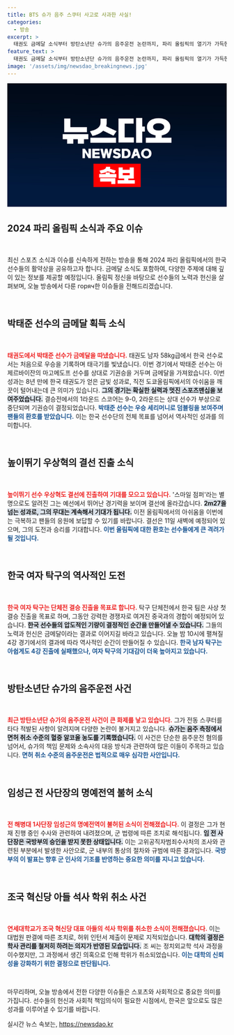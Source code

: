 ```yaml
---
title: BTS 슈가 음주 스쿠터 사고로 사과한 사실!
categories:
  - 방송
excerpt: >
  태권도 금메달 소식부터 방탄소년단 슈가의 음주운전 논란까지, 파리 올림픽의 열기가 가득한 이번 방송! 한국 스포츠의 위상 회복과 함께 여러 이슈들이 이어지는데, 클릭하여 자세히 알아보세요!
feature_text: >
  태권도 금메달 소식부터 방탄소년단 슈가의 음주운전 논란까지, 파리 올림픽의 열기가 가득한 이번 방송! 한국 스포츠의 위상 회복과 함께 여러 이슈들이 이어지는데, 클릭하여 자세히 알아보세요!
image: '/assets/img/newsdao_breakingnews.jpg'
---
```


<p><img src="/assets/img/newsdao_breakingnews.jpg" alt="ranknews 속보" /></p>

<h2 data-ke-size="size26">2024 파리 올림픽 소식과 주요 이슈</h2>

<p data-ke-size="size16">&nbsp;</p>

<p>최신 스포츠 소식과 이슈를 신속하게 전하는 방송을 통해 2024 파리 올림픽에서의 한국 선수들의 활약상을 공유하고자 합니다. 금메달 소식도 포함하여, 다양한 주제에 대해 깊이 있는 정보를 제공할 예정입니다. 올림픽 정신을 바탕으로 선수들의 노력과 헌신을 살펴보며, 오늘 방송에서 다룬 горяч한 이슈들을 전해드리겠습니다. </p>

<p data-ke-size="size16">&nbsp;</p>

<h2 data-ke-size="size26">박태준 선수의 금메달 획득 소식</h2>

<p data-ke-size="size16">&nbsp;</p>

<p><b><span style="color: #ee2323;">태권도에서 박태준 선수가 금메달을 따냈습니다.</span></b> 태권도 남자 58kg급에서 한국 선수로서는 처음으로 우승을 기록하며 태극기를 빛냈습니다. 이번 경기에서 박태준 선수는 아제르바이잔의 마고메도프 선수를 상대로 기권승을 거두며 금메달을 가져왔습니다. 이번 성과는 8년 만에 한국 태권도가 얻은 금빛 성과로, 직전 도쿄올림픽에서의 아쉬움을 깨끗이 털어내는데 큰 의미가 있습니다. <b><span style="background-color: #21538527;">그의 경기는 확실한 실력과 멋진 스포츠맨십을 보여주었습니다.</span></b> 결승전에서의 1라운드 스코어는 9-0, 2라운드는 상대 선수가 부상으로 중단되며 기권승이 결정되었습니다. <b><span style="color: #1a5490;">박태준 선수는 우승 세리머니로 덤블링을 보여주며 팬들의 환호를 받았습니다.</span></b> 이는 한국 선수단의 전체 목표를 넘어서 역사적인 성과를 의미합니다. </p>

<p data-ke-size="size16">&nbsp;</p>

<h2 data-ke-size="size26">높이뛰기 우상혁의 결선 진출 소식</h2>

<p data-ke-size="size16">&nbsp;</p>

<p><b><span style="color: #ee2323;">높이뛰기 선수 우상혁도 결선에 진출하여 기대를 모으고 있습니다.</span></b> '스마일 점퍼'라는 별명으로도 알려진 그는 예선에서 뛰어난 경기력을 보이며 결선에 올라갔습니다. <b><span style="background-color: #21538527;">2m27을 넘는 성과로, 그의 무대는 계속해서 기대가 됩니다.</span></b> 이전 올림픽에서의 아쉬움을 이번에는 극복하고 팬들의 응원에 보답할 수 있기를 바랍니다. 결선은 11일 새벽에 예정되어 있으며, 그의 도전과 승리를 기대합니다. <b><span style="color: #1a5490;">이번 올림픽에 대한 환호는 선수들에게 큰 격려가 될 것입니다.</span></b> </p>

<p data-ke-size="size16">&nbsp;</p>

<h2 data-ke-size="size26">한국 여자 탁구의 역사적인 도전</h2>

<p data-ke-size="size16">&nbsp;</p>

<p><b><span style="color: #ee2323;">한국 여자 탁구는 단체전 결승 진출을 목표로 합니다.</span></b> 탁구 단체전에서 한국 팀은 사상 첫 결승 진출을 목표로 하며, 그동안 강력한 경쟁자로 여겨진 중국과의 경합이 예정되어 있습니다. <b><span style="background-color: #21538527;">한국 선수들의 압도적인 기량이 결정적인 순간을 만들어낼 수 있습니다.</span></b> 그들의 노력과 헌신은 금메달이라는 결과로 이어지길 바라고 있습니다. 오늘 밤 10시에 펼쳐질 4강 경기에서의 결과에 따라 역사적인 순간이 만들어질 수 있습니다. <b><span style="color: #1a5490;">한국 남자 탁구는 아쉽게도 4강 진출에 실패했으나, 여자 탁구의 기대감이 더욱 높아지고 있습니다.</span></b> </p>

<p data-ke-size="size16">&nbsp;</p>

<h2 data-ke-size="size26">방탄소년단 슈가의 음주운전 사건</h2>

<p data-ke-size="size16">&nbsp;</p>

<p><b><span style="color: #ee2323;">최근 방탄소년단 슈가의 음주운전 사건이 큰 화제를 낳고 있습니다.</span></b> 그가 전동 스쿠터를 타다 적발된 사항이 알려지며 다양한 논란이 불거지고 있습니다. <b><span style="background-color: #21538527;">슈가는 음주 측정에서 면허 취소 수준의 혈중 알코올 농도를 기록했습니다.</span></b> 이 사건은 단순한 음주운전 혐의를 넘어서, 슈가의 책임 문제와 소속사의 대응 방식과 관련하여 많은 이들이 주목하고 있습니다. <b><span style="color: #1a5490;">면허 취소 수준의 음주운전은 법적으로 매우 심각한 사안입니다.</span></b> </p>

<p data-ke-size="size16">&nbsp;</p>

<h2 data-ke-size="size26">임성근 전 사단장의 명예전역 불허 소식</h2>

<p data-ke-size="size16">&nbsp;</p>

<p><b><span style="color: #ee2323;">전 해병대 1사단장 임성근의 명예전역이 불허된 소식이 전해졌습니다.</span></b> 이 결정은 그가 현재 진행 중인 수사와 관련하여 내려졌으며, 군 법령에 따른 조치로 해석됩니다. <b><span style="background-color: #21538527;">임 전 사단장은 국방부의 승인을 받지 못한 상태입니다.</span></b> 이는 고위공직자범죄수사처의 조사와 관련된 부분에서 발생한 사안으로, 군 내부의 통상의 절차와 규범에 따른 결과입니다. <b><span style="color: #1a5490;">국방부의 이 발표는 향후 군 인사의 기조를 반영하는 중요한 의미를 지니고 있습니다.</span></b> </p>

<p data-ke-size="size16">&nbsp;</p>

<h2 data-ke-size="size26">조국 혁신당 아들 석사 학위 취소 사건</h2>

<p data-ke-size="size16">&nbsp;</p>

<p><b><span style="color: #ee2323;">연세대학교가 조국 혁신당 대표 아들의 석사 학위를 취소한 소식이 전해졌습니다.</span></b> 이는 대법원 판결에 따른 조치로, 허위 인턴서 제출이 문제로 지적되었습니다. <b><span style="background-color: #21538527;">대학의 결정은 학사 관리를 철저히 하려는 의지가 반영된 모습입니다.</span></b> 조 씨는 정치외교학 석사 과정을 이수했지만, 그 과정에서 생긴 의혹으로 인해 학위가 취소되었습니다. <b><span style="color: #1a5490;">이는 대학의 신뢰성을 강화하기 위한 결정으로 판단됩니다.</span></b> </p>

<p data-ke-size="size16">&nbsp;</p>

<p>마무리하며, 오늘 방송에서 전한 다양한 이슈들은 스포츠와 사회적으로 중요한 의미를 가집니다. 선수들의 헌신과 사회적 책임의식이 필요한 시점에서, 한국은 앞으로도 많은 성과를 이루어낼 수 있기를 바랍니다.</p>
실시간 뉴스 속보는, <a href="https://newsdao.kr" rel="dofollow">https://newsdao.kr</a>


